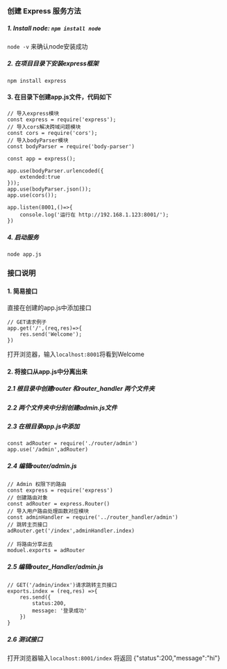 ### 创建 Express 服务方法
##### 1. Install node: `npm install node`
`node -v` 来确认node安装成功
##### 2. 在项目目录下安装express框架
`npm install express`

#### 3. 在目录下创建app.js文件，代码如下 
```
// 导入express模块
const express = require('express');
// 导入cors解决跨域问题模块
const cors = require('cors');
// 导入bodyParser模块
const bodyParser = require('body-parser')

const app = express();

app.use(bodyParser.urlencoded({
    extended:true
}));
app.use(bodyParser.json());
app.use(cors());

app.listen(8001,()=>{
    console.log('运行在 http://192.168.1.123:8001/');
})
```
##### 4. 启动服务
`node app.js`

### 接口说明
#### 1. 简易接口

直接在创建的app.js中添加接口
```
// GET请求例子
app.get('/',(req,res)=>{
    res.send('Welcome');
})
```

打开浏览器，输入`localhost:8001`将看到Welcome

#### 2. 将接口从app.js中分离出来
##### 2.1 根目录中创建router 和router_handler 两个文件夹
##### 2.2 两个文件夹中分别创建admin.js文件
##### 2.3 在根目录app.js中添加
```
const adRouter = require('./router/admin')
app.use('/admin',adRouter)
```

##### 2.4 编辑router/admin.js
```
// Admin 权限下的路由
const express = require('express')
// 创建路由对象
const adRouter = express.Router()
// 导入用户路由处理函数对应模块
const adminHandler = require('../router_handler/admin')
// 跳转主页接口
adRouter.get('/index',adminHandler.index)

// 将路由分享出去
moduel.exports = adRouter
```
##### 2.5 编辑router_Handler/admin.js
```
// GET('/admin/index')请求跳转主页接口
exports.index = (req,res) =>{
    res.send({
        status:200,
        message: '登录成功'
    })
}
```
##### 2.6 测试接口
打开浏览器输入`localhost:8001/index` 将返回 {"status":200,"message":"hi"}


